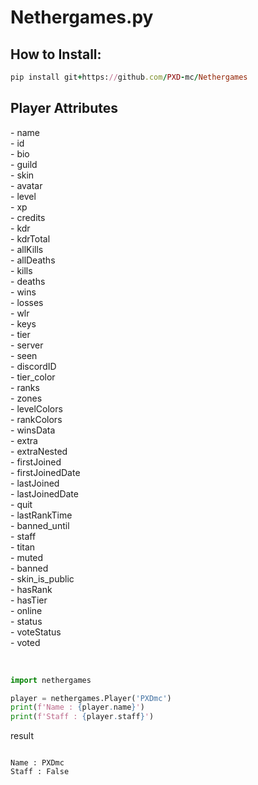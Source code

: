 # Nethergames.py
<h2> How to Install: </h2>
 
```ruby
pip install git+https://github.com/PXD-mc/Nethergames
```


<h2> Player Attributes </h2>
- name  <br />
- id  <br />
- bio  <br />
- guild  <br />
- skin  <br />
- avatar  <br />
- level  <br />
- xp  <br />
- credits  <br />
- kdr  <br />
- kdrTotal  <br />
- allKills  <br />
- allDeaths  <br />
- kills  <br />
- deaths  <br />
- wins  <br />
- losses  <br />
- wlr  <br />
- keys  <br />
- tier  <br />
- server  <br />
- seen  <br />
- discordID  <br />
- tier_color  <br />
- ranks <br />
- zones <br />
- levelColors <br />
- rankColors <br />
- winsData <br />
- extra <br />
- extraNested <br />
- firstJoined <br />
- firstJoinedDate <br />
- lastJoined <br />
- lastJoinedDate <br />
- quit <br />
- lastRankTime <br />
- banned_until <br />
- staff <br />
- titan <br />
- muted <br />
- banned <br />
- skin_is_public <br />
- hasRank <br />
- hasTier <br />
- online <br />
- status <br />
- voteStatus <br />
- voted <br />
<br />

```python

import nethergames

player = nethergames.Player('PXDmc')
print(f'Name : {player.name}')
print(f'Staff : {player.staff}')

```
result
```

Name : PXDmc
Staff : False

```
